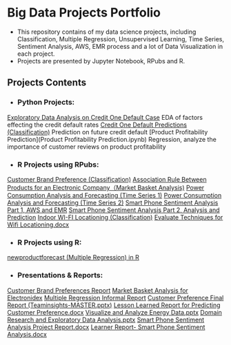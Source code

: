 # Big Data Projects Portfolio

* This repository contains of my data science projects, including Classification, Multiple Regression, Unsupervised Learning, Time Series, Sentiment Analysis, AWS, EMR process and a lot of Data Visualization in each project.
* Projects are presented by Jupyter Notebook, RPubs and R.

## Projects Contents

- ### Python Projects:
[Exploratory Data Analysis on Credit One Default Case](EDA-C5T2.ipynb) EDA of factors effecting the credit default rates
[Credit One Default Predictions (Classification)](Credit_One_Classification.ipynb) Prediction on future credit default
[Product Profitability Prediction](Product Profitability Prediction.ipynb) Regression, analyze the importance of customer reviews on product profitability

- ### R Projects using RPubs:	
[Customer Brand Preference (Classification)](http://rpubs.com/linlinmao/brandpreference)
[Association Rule Between Products for an Electronic Company（Market Basket Analysis)](http://rpubs.com/linlinmao/559584)
[Power Consumption Analysis and Forecasting (Time Series 1)](http://rpubs.com/linlinmao/time_series_1)
[Power Consumption Analysis and Forecasting (Time Series 2)](http://rpubs.com/linlinmao/time_series_2)
[Smart Phone Sentiment Analysis Part 1, AWS and EMR](http://rpubs.com/linlinmao/sentiment_analysis_1)
[Smart Phone Sentiment Analysis Part 2, Analysis and Prediction](http://rpubs.com/linlinmao/558226)
[Indoor WI-FI Locationing (Classification)](http://rpubs.com/linlinmao/indoor_wifi_locationing)
[Evaluate Techniques for Wifi Locationing.docx](Evaluate%20Techniques%20for%20Wifi%20Locationing.docx)

- ### R Projects using R:
[newproductforecast (Multiple Regression) in R](newproductforecast.R)

- ### Presentations & Reports:
[Customer Brand Preferences Report](Customer%20Brand%20Preferences%20Report.docx)
[Market Basket Analysis for Electronidex](Market%20Basket%20Analysis%20for%20Electronidex.docx)
[Multiple Regression Informal Report](Multiple%20Regression%20Informal%20Report.docx)
[Customer Preference Final Report (Teaminsights-MASTER.pptx)](C2T5-TeamInsights-MASTER.pptx)
[Lesson Learned Report for Predicting Customer Preference.docx](Lesson%20Learned%20Report%20for%20Predicting%20Customer%20Preference.docx----Final%20Web%20Version.docx)
[Visualize and Analyze Energy Data.pptx](Visualize%20and%20Analyze%20Energy%20Data.pptx)
[Domain Research and Exploratory Data Analysis.pptx](Domain%20Research%20and%20Exploratory%20Data%20Analysis.pptx)
[Smart Phone Sentiment Analysis Project Report.docx](Sentiment%20Analysis%20Project%20Report.docx)
[Learner Report- Smart Phone Sentiment Analysis.docx](Learner%20Report-%20Sentiment%20Analysis.docx)










 



